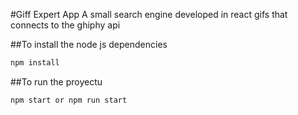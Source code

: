 #Giff Expert App
A small search engine developed in react gifs that connects to the ghiphy api

##To install the node js dependencies

```javascript
npm install
```

##To run the proyectu

```javascript
npm start or npm run start
```
